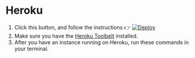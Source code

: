 # Heroku

1.  Click this button, and follow the instructions :point_right: [![Deploy](https://www.herokucdn.com/deploy/button.svg)](https://heroku.com/deploy?template=https://github.com/mr-php/timesheet/tree/master)
2. Make sure you have the [Heroku Toolbelt](https://toolbelt.heroku.com) installed.
3. After you have an instance running on Heroku, run these commands in your terminal.

